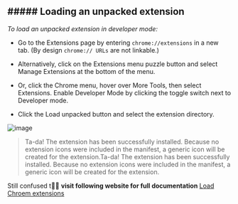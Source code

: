 
## ##### **Loading an unpacked extension**
*To load an unpacked extension in developer mode:*

- Go to the Extensions page by entering `chrome://extensions` in a new tab. (By design `chrome:// URLs` are not linkable.)

- Alternatively, click on the Extensions menu puzzle button and select Manage Extensions at the bottom of the menu.


- Or, click the Chrome menu, hover over More Tools, then select Extensions.
Enable Developer Mode by clicking the toggle switch next to Developer mode.

- Click the Load unpacked button and select the extension directory.

![image](https://user-images.githubusercontent.com/33187053/197034977-205d9630-58ba-4be8-a779-758fb4cdcb98.png)


> Ta-da! The extension has been successfully installed. Because no extension icons were included in the manifest, a generic icon will be created for the extension.Ta-da! The extension has been successfully installed. Because no extension icons were included in the manifest, a generic icon will be created for the extension.


Still confused t🤔💭
**visit following website for full documentation**
[Load Chroem extensions](https://developer.chrome.com/docs/extensions/mv3/getstarted/development-basics/#load-unpacked "Load Chroem extensions")
